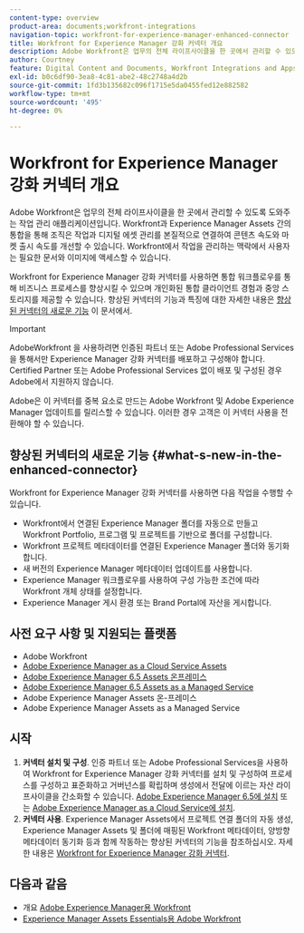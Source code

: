 ```yaml
---
content-type: overview
product-area: documents;workfront-integrations
navigation-topic: workfront-for-experience-manager-enhanced-connector
title: Workfront for Experience Manager 강화 커넥터 개요
description: Adobe Workfront은 업무의 전체 라이프사이클을 한 곳에서 관리할 수 있도록 도와주는 작업 관리 애플리케이션입니다. Workfront과 Experience Manager Assets 간의 통합을 통해 조직은 작업과 디지털 에셋 관리를 본질적으로 연결하여 콘텐츠 속도와 마켓 출시 속도를 개선할 수 있습니다. Workfront에서 작업을 관리하는 맥락에서 사용자는 필요한 문서와 이미지에 액세스할 수 있습니다.
author: Courtney
feature: Digital Content and Documents, Workfront Integrations and Apps
exl-id: b0c6df90-3ea8-4c81-abe2-48c2748a4d2b
source-git-commit: 1fd3b135682c096f1715e5da0455fed12e882582
workflow-type: tm+mt
source-wordcount: '495'
ht-degree: 0%

---
```


# Workfront for Experience Manager 강화 커넥터 개요

<!-- Audited: 01/2024 -->

Adobe Workfront은 업무의 전체 라이프사이클을 한 곳에서 관리할 수 있도록 도와주는 작업 관리 애플리케이션입니다. Workfront과 Experience Manager Assets 간의 통합을 통해 조직은 작업과 디지털 에셋 관리를 본질적으로 연결하여 콘텐츠 속도와 마켓 출시 속도를 개선할 수 있습니다. Workfront에서 작업을 관리하는 맥락에서 사용자는 필요한 문서와 이미지에 액세스할 수 있습니다.

Workfront for Experience Manager 강화 커넥터를 사용하면 통합 워크플로우를 통해 비즈니스 프로세스를 향상시킬 수 있으며 개인화된 통합 클라이언트 경험과 중앙 스토리지를 제공할 수 있습니다. 향상된 커넥터의 기능과 특징에 대한 자세한 내용은 [향상된 커넥터의 새로운 기능](#what-s-new-in-the-enhanced-connector) 이 문서에서.

>[!IMPORTANT]
>
>AdobeWorkfront 을 사용하려면 인증된 파트너 또는 Adobe Professional Services을 통해서만 Experience Manager 강화 커넥터를 배포하고 구성해야 합니다. Certified Partner 또는 Adobe Professional Services 없이 배포 및 구성된 경우 Adobe에서 지원하지 않습니다.
>
>Adobe은 이 커넥터를 중복 요소로 만드는 Adobe Workfront 및 Adobe Experience Manager 업데이트를 릴리스할 수 있습니다. 이러한 경우 고객은 이 커넥터 사용을 전환해야 할 수 있습니다.

## 향상된 커넥터의 새로운 기능 {#what-s-new-in-the-enhanced-connector}

Workfront for Experience Manager 강화 커넥터를 사용하면 다음 작업을 수행할 수 있습니다.

* Workfront에서 연결된 Experience Manager 폴더를 자동으로 만들고 Workfront Portfolio, 프로그램 및 프로젝트를 기반으로 폴더를 구성합니다.
* Workfront 프로젝트 메타데이터를 연결된 Experience Manager 폴더와 동기화합니다.
* 새 버전의 Experience Manager 메타데이터 업데이트를 사용합니다.
* Experience Manager 워크플로우를 사용하여 구성 가능한 조건에 따라 Workfront 개체 상태를 설정합니다.
* Experience Manager 게시 환경 또는 Brand Portal에 자산을 게시합니다.

## 사전 요구 사항 및 지원되는 플랫폼

* Adobe Workfront
* [Adobe Experience Manager as a Cloud Service Assets](https://helpx.adobe.com/legal/product-descriptions/adobe-experience-manager-cloud-service.html)
* [Adobe Experience Manager 6.5 Assets 온프레미스](https://helpx.adobe.com/legal/product-descriptions/adobe-experience-manager-on-premise.html)
* [Adobe Experience Manager 6.5 Assets as a Managed Service](https://helpx.adobe.com/legal/product-descriptions/adobe-experience-manager-managed-services.html)
* Adobe Experience Manager Assets 온-프레미스
* Adobe Experience Manager Assets as a Managed Service

## 시작

1. **커넥터 설치 및 구성**. 인증 파트너 또는 Adobe Professional Services을 사용하여 Workfront for Experience Manager 강화 커넥터를 설치 및 구성하여 프로세스를 구성하고 표준화하고 거버넌스를 확립하며 생성에서 전달에 이르는 자산 라이프사이클을 간소화할 수 있습니다. [Adobe Experience Manager 6.5에 설치](https://experienceleague.adobe.com/docs/experience-manager-65/assets/integrations/workfront-integrations.html) 또는 [Adobe Experience Manager as a Cloud Service에 설치](https://experienceleague.adobe.com/docs/experience-manager-cloud-service/assets/integrations/workfront-connector-install.html).
1. **커넥터 사용**. Experience Manager Assets에서 프로젝트 연결 폴더의 자동 생성, Experience Manager Assets 및 폴더에 매핑된 Workfront 메타데이터, 양방향 메타데이터 동기화 등과 함께 작동하는 향상된 커넥터의 기능을 참조하십시오. 자세한 내용은 [Workfront for Experience Manager 강화 커넥터](../../../documents/workfront-and-experience-manager-integrations/workfront-for-experience-manager-enhanced-connector/workfront-for-aem-enhanced-connector.md).

## 다음과 같음

* 개요 [Adobe Experience Manager용 Workfront](https://www.workfront.com/integrations/adobe/experience-manager)
* [Experience Manager Assets Essentials용 Adobe Workfront](../../../documents/adobe-workfront-for-experience-manager-assets-essentials/workfront-for-aem-asset-essentials.md)
